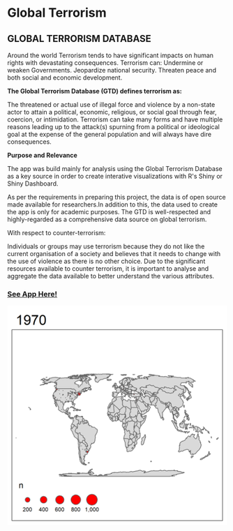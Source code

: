 # Global Terrorism

## GLOBAL TERRORISM DATABASE
Around the world Terrorism tends to have significant impacts on human rights with devastating consequences.
Terrorism can:
Undermine or weaken Governments.
Jeopardize national security.
Threaten peace and both social and economic development.

**The Global Terrorism Database (GTD) defines terrorism as:**

The threatened or actual use of illegal force and violence by a non-state actor to attain a political, economic, religious, or social goal through fear, coercion, or intimidation.
Terrorism can take many forms and have multiple reasons leading up to the attack(s) spurning from a political or ideological goal at the expense of the general population and will always have dire consequences.


**Purpose and Relevance**

The app was build mainly for analysis using the Global Terrorism Database as a key source in order to create interative visualizations with R's Shiny or Shiny Dashboard.

As per the requirements in preparing this project, the data is of open source made available for researchers.In addition to this, the data used to create the app is only for academic purposes. The GTD is well-respected and highly-regarded as a comprehensive data source on global terrorism.


With respect to counter-terrorism:

Individuals or groups may use terrorism because they do not like the current organisation of a society and believes that it needs to change with the use of violence as there is no other choice. Due to the significant resources available to counter terrorism, it is important to analyse and aggregate the data available to better understand the various attributes.


### [See App Here!]( https://javern-wilson.shinyapps.io/jwGlobalTerrorismDatabase/)

![](terror_anim.gif)
